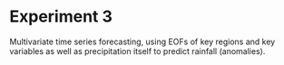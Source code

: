 
# Experiment 3

Multivariate time series forecasting, using EOFs of key regions and key variables as well as precipitation itself to predict rainfall (anomalies).